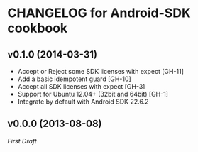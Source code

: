 CHANGELOG for Android-SDK cookbook
==================================


v0.1.0 (2014-03-31)
-------------------

- Accept or Reject some SDK licenses with expect [GH-11]
- Add a basic idempotent guard [GH-10]
- Accept all SDK licenses with expect [GH-3]
- Support for Ubuntu 12.04+ (32bit and 64bit) [GH-1]
- Integrate by default with Android SDK 22.6.2

v0.0.0 (2013-08-08)
-------------------

*First Draft*

